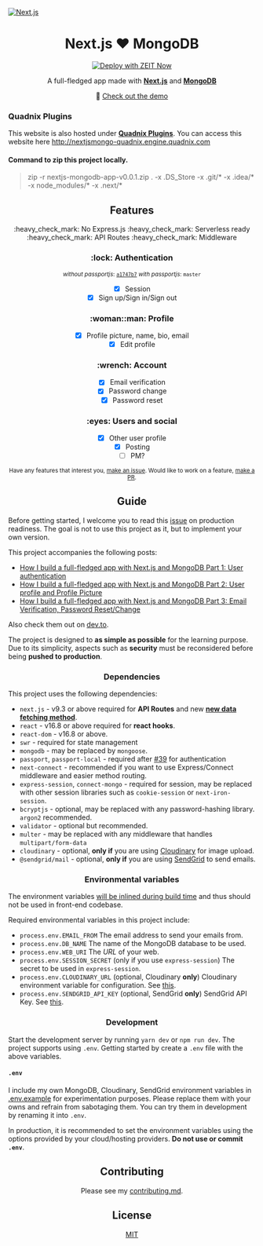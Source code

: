 [![Next.js](https://assets.zeit.co/image/upload/v1538361091/repositories/next-js/next-js.png)](https://nextjs.org)

<h1 align="center">Next.js ❤️ MongoDB</h1>

<div align="center">
  
[![Deploy with ZEIT Now](https://zeit.co/button)](https://zeit.co/new/project?template=https://github.com/hoangvvo/nextjs-mongodb-app)

A full-fledged app made with [**Next.js**](https://github.com/zeit/next.js/) and [**MongoDB**](https://www.mongodb.com/)

:rocket: [Check out the demo](https://nextjs-mongodb.now.sh/)

</div>

### Quadnix Plugins
This website is also hosted under [**Quadnix Plugins**](https://plugins.quadnix.com).
You can access this website here http://nextjsmongo-quadnix.engine.quadnix.com

#### Command to zip this project locally.
> zip -r nextjs-mongodb-app-v0.0.1.zip . -x .DS_Store -x .git/\* -x .idea/\* -x node_modules/\* -x .next/\*

<h2 align="center">Features</h2>

<p align="center">:heavy_check_mark: No Express.js :heavy_check_mark: Serverless ready :heavy_check_mark: API Routes :heavy_check_mark: Middleware</p>

<h3 align="center">:lock: Authentication</h3>

<div align="center">

<sup>*without passportjs*: [`a1747b7`](https://github.com/hoangvvo/nextjs-mongodb-app/commit/c36c5826f691032803760b5404ccec3446575504) *with passportjs*: `master`</sup>

- [x] Session
- [x] Sign up/Sign in/Sign out

</div>

<h3 align="center">:woman::man: Profile</h3>

<div align="center">

- [x] Profile picture, name, bio, email
- [x] Edit profile

</div>

<h3 align="center">:wrench: Account</h3>

<div align="center">

- [x] Email verification
- [x] Password change
- [x] Password reset

</div>

<h3 align="center">:eyes: Users and social</h3>

<div align="center">

- [x] Other user profile
- [x] Posting
- [ ] PM?

</div>

<div align="center">
  
<sup>Have any features that interest you, [make an issue](https://github.com/hoangvvo/nextjs-mongodb-app/issues). Would like to work on a feature, [make a PR](https://github.com/hoangvvo/nextjs-mongodb-app/pulls).<sup>
  
</div>

<h2 align="center">Guide</h2>

Before getting started, I welcome you to read this [issue](https://github.com/hoangvvo/nextjs-mongodb-app/issues/13) on production readiness. The goal is not to use this project as it, but to implement your own version.

This project accompanies the following posts:

- [How I build a full-fledged app with Next.js and MongoDB Part 1: User authentication](https://hoangvvo.com/blog/full-fledged-app-with-next-js-and-mongodb-part-1/)
- [How I build a full-fledged app with Next.js and MongoDB Part 2: User profile and Profile Picture](https://hoangvvo.com/blog/full-fledged-app-with-next-js-and-mongodb-part-2/)
- [How I build a full-fledged app with Next.js and MongoDB Part 3: Email Verification, Password Reset/Change](https://hoangvvo.com/blog/full-fledged-app-with-next-js-and-mongodb-part-3/)

Also check them out on [dev.to](https://dev.to/hoangvvo).

The project is designed to **as simple as possible** for the learning purpose. Due to its simplicity, aspects such as **security** must be reconsidered before being **pushed to production**.

<h3 align="center">Dependencies</h3>

This project uses the following dependencies:

- `next.js` - v9.3 or above required for **API Routes** and new [**new data fetching method**](https://nextjs.org/docs/basic-features/data-fetching#getserversideprops-server-side-rendering).
- `react` - v16.8 or above required for **react hooks**.
- `react-dom` - v16.8 or above.
- `swr` - required for state management
- `mongodb` - may be replaced by `mongoose`.
- `passport`, `passport-local` - required after [#39](https://github.com/hoangvvo/nextjs-mongodb-app/pull/39) for authentication
- `next-connect` - recommended if you want to use Express/Connect middleware and easier method routing.
- `express-session`, `connect-mongo` - required for session, may be replaced with other session libraries such as `cookie-session` or `next-iron-session`.
- `bcryptjs` - optional, may be replaced with any password-hashing library. `argon2` recommended.
- `validator` - optional but recommended.
- `multer` - may be replaced with any middleware that handles `multipart/form-data`
- `cloudinary` - optional, **only if** you are using [Cloudinary](https://cloudinary.com) for image upload.
- `@sendgrid/mail` - optional, **only if** you are using [SendGrid](https://sendgrid.com/) to send emails.

<h3 align="center">Environmental variables</h3>

The environment variables [will be inlined during build time](https://nextjs.org/docs#build-time-configuration) and thus should not be used in front-end codebase.

Required environmental variables in this project include:

- `process.env.EMAIL_FROM` The email address to send your emails from.
- `process.env.DB_NAME` The name of the MongoDB database to be used.
- `process.env.WEB_URI` The *URL* of your web.
- `process.env.SESSION_SECRET` (only if you use `express-session`) The secret to be used in `express-session`.
- `process.env.CLOUDINARY_URL` (optional, Cloudinary **only**) Cloudinary environment variable for configuration. See [this](https://cloudinary.com/documentation/node_integration#configuration).
- `process.env.SENDGRID_API_KEY` (optional, SendGrid **only**) SendGrid API Key. See [this](https://sendgrid.com/docs/ui/account-and-settings/api-keys/).

<h3 align="center">Development</h3>

Start the development server by running `yarn dev` or `npm run dev`. The project supports using `.env`. Getting started by create a `.env` file with the above variables.

#### `.env`

I include my own MongoDB, Cloudinary, SendGrid environment variables in [.env.example](.env.example) for experimentation purposes. Please replace them with your owns and refrain from sabotaging them. You can try them in development by renaming it into `.env`.

In production, it is recommended to set the environment variables using the options provided by your cloud/hosting providers. **Do not use or commit `.env`**.

<h2 align="center">Contributing</h2>

<div align="center">
  
Please see my [contributing.md](CONTRIBUTING.md).

</div>

<h2 align="center">
  License
</h2>

<div align="center">
  
  [MIT](LICENSE)
  
</div>
